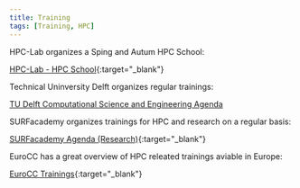 ```yaml
---
title: Training
tags: [Training, HPC]
---
```


HPC-Lab organizes a Sping and Autum HPC School:

[HPC-Lab - HPC School](https://hpcschool.tue.nl/){:target="_blank"}

Technical Uninversity Delft organizes regular trainings:

[TU Delft Computational Science and Engineering Agenda](https://www.tudelft.nl/cse/agenda)

SURFacademy organizes trainings for HPC and research on a regular basis:

[SURFacademy Agenda (Research)](https://www.surf.nl/agenda?agenda-filters%5B2817%5D=2817){:target="_blank"}

EuroCC has a great overview of HPC releated trainings aviable in Europe:

[EuroCC Trainings](https://www.eurocc-access.eu/services/training/){:target="_blank"}

